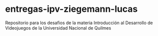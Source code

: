 # entregas-ipv-ziegemann-lucas
Repositorio para los desafios de la materia Introducción al Desarrollo de Videojuegos de la Universidad Nacional de Quilmes
